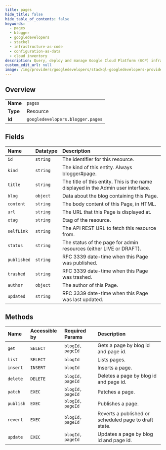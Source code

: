 ```yaml
---
title: pages
hide_title: false
hide_table_of_contents: false
keywords:
  - pages
  - blogger
  - googledevelopers    
  - stackql
  - infrastructure-as-code
  - configuration-as-data
  - cloud inventory
description: Query, deploy and manage Google Cloud Platform (GCP) infrastructure and resources using SQL
custom_edit_url: null
image: /img/providers/googledevelopers/stackql-googledevelopers-provider-featured-image.png
---
```

  
    

## Overview
<table><tbody>
<tr><td><b>Name</b></td><td><code>pages</code></td></tr>
<tr><td><b>Type</b></td><td>Resource</td></tr>
<tr><td><b>Id</b></td><td><code>googledevelopers.blogger.pages</code></td></tr>
</tbody></table>

## Fields
| Name | Datatype | Description |
|:-----|:---------|:------------|
| `id` | `string` | The identifier for this resource. |
| `kind` | `string` | The kind of this entity. Always blogger#page. |
| `title` | `string` | The title of this entity. This is the name displayed in the Admin user interface. |
| `blog` | `object` | Data about the blog containing this Page. |
| `content` | `string` | The body content of this Page, in HTML. |
| `url` | `string` | The URL that this Page is displayed at. |
| `etag` | `string` | Etag of the resource. |
| `selfLink` | `string` | The API REST URL to fetch this resource from. |
| `status` | `string` | The status of the page for admin resources (either LIVE or DRAFT). |
| `published` | `string` | RFC 3339 date-time when this Page was published. |
| `trashed` | `string` | RFC 3339 date-time when this Page was trashed. |
| `author` | `object` | The author of this Page. |
| `updated` | `string` | RFC 3339 date-time when this Page was last updated. |
## Methods
| Name | Accessible by | Required Params | Description |
|:-----|:--------------|:----------------|:------------|
| `get` | `SELECT` | `blogId, pageId` | Gets a page by blog id and page id. |
| `list` | `SELECT` | `blogId` | Lists pages. |
| `insert` | `INSERT` | `blogId` | Inserts a page. |
| `delete` | `DELETE` | `blogId, pageId` | Deletes a page by blog id and page id. |
| `patch` | `EXEC` | `blogId, pageId` | Patches a page. |
| `publish` | `EXEC` | `blogId, pageId` | Publishes a page. |
| `revert` | `EXEC` | `blogId, pageId` | Reverts a published or scheduled page to draft state. |
| `update` | `EXEC` | `blogId, pageId` | Updates a page by blog id and page id. |
